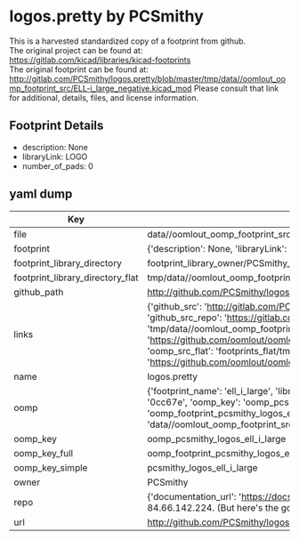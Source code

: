 # logos.pretty by PCSmithy  
This is a harvested standardized copy of a footprint from github.  
The original project can be found at:  
https://gitlab.com/kicad/libraries/kicad-footprints  
The original footprint can be found at:
http://gitlab.com/PCSmithy/logos.pretty/blob/master/tmp/data//oomlout_oomp_footprint_src/ELL-i_large_negative.kicad_mod
Please consult that link for additional, details, files, and license information.  
## Footprint Details
* description: None  
* libraryLink: LOGO  
* number_of_pads: 0  
## yaml dump  
| Key | Value |  
| --- | --- |  
| file | data//oomlout_oomp_footprint_src/logos.pretty/ELL-i_large.kicad_mod |  
| footprint | {'description': None, 'libraryLink': 'LOGO', 'number_of_pads': 0} |  
| footprint_library_directory | footprint_library_owner/PCSmithy_logos.pretty |  
| footprint_library_directory_flat | tmp/data//oomlout_oomp_footprint_src/footprints_flat/pcsmithy_logos_ell_i_large/working |  
| github_path | http://github.com/PCSmithy/logos.pretty/blob/master/tmp/data//oomlout_oomp_footprint_src/ELL-i_large.kicad_mod |  
| links | {'github_src': 'http://gitlab.com/PCSmithy/logos.pretty/blob/master/tmp/data//oomlout_oomp_footprint_src/ELL-i_large_negative.kicad_mod', 'github_src_repo': 'https://gitlab.com/kicad/libraries/kicad-footprints', 'oomp_bot': 'tmp/data//oomlout_oomp_footprint_src/footprints/pcsmithy_logos_ell_i_large/working', 'oomp_bot_github': 'https://github.com/oomlout/oomlout_oomp_footprint_bot/tree/main/tmp/data//oomlout_oomp_footprint_src/footprints/pcsmithy_logos_ell_i_large/working', 'oomp_src_flat': 'footprints_flat/tmp/data//oomlout_oomp_footprint_src/footprints_flat/pcsmithy_logos_ell_i_large/working', 'oomp_src_flat_github': 'https://github.com/oomlout/oomlout_oomp_footprint_src/tree/main/tmp/data//oomlout_oomp_footprint_src/footprints_flat/pcsmithy_logos_ell_i_large/working'} |  
| name | logos.pretty |  
| oomp | {'footprint_name': 'ell_i_large', 'library_name': 'logos', 'md5': '0cc67ef90a7439bd53093884d34b19ae', 'md5_10': '0cc67ef90a', 'md5_5': '0cc67', 'md5_6': '0cc67e', 'oomp_key': 'oomp_pcsmithy_logos_ell_i_large', 'oomp_key_extra': 'oomp_footprint_pcsmithy_logos_ell_i_large', 'oomp_key_full': 'oomp_footprint_pcsmithy_logos_ell_i_large_0cc67e', 'oomp_key_simple': 'pcsmithy_logos_ell_i_large', 'original_filename': 'data//oomlout_oomp_footprint_src/logos.pretty/ELL-i_large.kicad_mod', 'owner_name': 'pcsmithy'} |  
| oomp_key | oomp_pcsmithy_logos_ell_i_large |  
| oomp_key_full | oomp_footprint_pcsmithy_logos_ell_i_large |  
| oomp_key_simple | pcsmithy_logos_ell_i_large |  
| owner | PCSmithy |  
| repo | {'documentation_url': 'https://docs.github.com/rest/overview/resources-in-the-rest-api#rate-limiting', 'message': "API rate limit exceeded for 84.66.142.224. (But here's the good news: Authenticated requests get a higher rate limit. Check out the documentation for more details.)"} |  
| url | http://github.com/PCSmithy/logos.pretty |  

